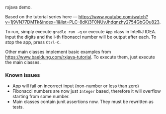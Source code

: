 rxjava demo.

Based on the tutorial series here &mdash; https://www.youtube.com/watch?v=1j9VN77DMTk&index=1&list=PLC-8dKj3F0NUvJhdqnzhy2754GbGOu823.

To run, simply execute `gradle run -q` or execute `App` class in IntelliJ IDEA.
Input the digits and the i-th fibonacci number will be output after each.
To stop the app, press `Ctrl-C`.

Other main classes implement basic examples from https://www.baeldung.com/rxjava-tutorial. To execute them, just execute the main classes.

### Known issues
* App will fail on incorrect input (non-number or less than zero)
* Fibonacci numbers are now just `Integer` based, therefore it will overflow starting from some number.
* Main classes contain junit assertions now. They must be rewritten as tests.